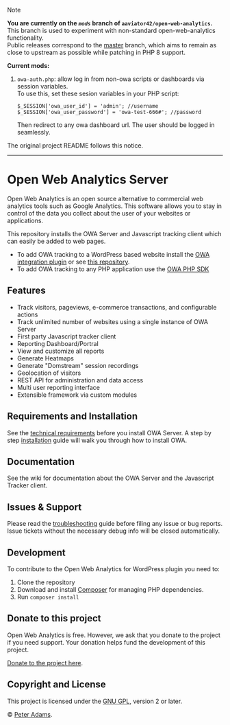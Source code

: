 > [!NOTE]
>  **You are currently on the *`mods`* branch of `aaviator42/open-web-analytics`.**  
> This branch is used to experiment with non-standard open-web-analytics functionality.  
> Public releases correspond to the [master](https://github.com/aaviator42/Open-Web-Analytics/tree/master) branch, which aims to remain as close to upstream as possible while patching in PHP 8 support.
>  
> __Current mods:__
> 1. `owa-auth.php`: allow log in from non-owa scripts or dashboards via session variables.  
>     To use this, set these sesion variables in your PHP script:
>     ```
>     $_SESSION['owa_user_id'] = 'admin'; //username
>     $_SESSION['owa_user_password'] = 'owa-test-666#'; //password
>     ```
>     Then redirect to any owa dashboard url. The user should be logged in seamlessly.  
>
>  The original project README follows this notice.
------------


# Open Web Analytics Server

Open Web Analytics is an open source alternative to commercial web analytics tools such as Google Analytics. This software allows you to stay in control of the data you collect about the user of your websites or applications.

This repository installs the OWA Server and Javascript tracking client which can easily be added to web pages. 

- To add OWA tracking to a WordPress based website install the [OWA integration plugin](https://wordpress.org/plugins/open-web-analytics/) or see [this repository](https://github.com/Open-Web-Analytics/owa-wordpress-plugin).
- To add OWA tracking to any PHP application use the [OWA PHP SDK](https://github.com/Open-Web-Analytics/owa-php-sdk)

## Features

- Track visitors, pageviews, e-commerce transactions, and configurable actions
- Track unlimited number of websites using a single instance of OWA Server
- First party Javascript tracker client
- Reporting Dashboard/Portral
- View and customize all reports
- Generate Heatmaps
- Generate "Domstream" session recordings
- Geolocation of visitors
- REST API for administration and data access
- Multi user reporting interface
- Extensible framework via custom modules

## Requirements and Installation

See the [technical requirements](https://github.com/Open-Web-Analytics/Open-Web-Analytics/wiki/Technical-Requirements) before you install OWA Server. A step by step [installation](https://github.com/Open-Web-Analytics/Open-Web-Analytics/wiki/Installation) guide will walk you through how to install OWA.

## Documentation
See the wiki for documentation about the OWA Server and the Javascript Tracker client.

## Issues & Support

Please read the [troubleshooting](https://github.com/Open-Web-Analytics/Open-Web-Analytics/wiki/Troubleshooting) guide before filing any issue or bug reports. Issue tickets without the necessary debug info will be closed automatically.

## Development 

To contribute to the Open Web Analytics for WordPress plugin you need to:

1. Clone the repository
2. Download and install [Composer](https://getcomposer.org/) for managing PHP dependencies.
3. Run `composer install`


## Donate to this project

Open Web Analytics is free.  However, we ask that you donate to the project if you need support. Your donation helps fund the development of this project.

[Donate to the project here](http://paypal.me/openwebanalytics).


## Copyright and License

This project is licensed under the [GNU GPL](http://www.gnu.org/licenses/old-licenses/gpl-2.0.html), version 2 or later.

&copy; [Peter Adams](http://peteradams.org).
